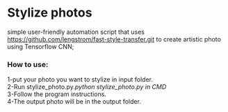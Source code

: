# Stylize photos
simple user-friendly automation script that uses https://github.com/lengstrom/fast-style-transfer.git 
to create artistic photo using Tensorflow CNN;

### How to use:
1-put your photo you want to stylize in input folder.<br />
2-Run stylize_photo.py.*python stylize_photo.py in CMD*<br />
3-Follow the program instructions.<br />
4-The output photo will be in the output folder.<br />

